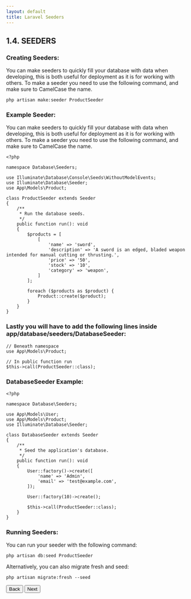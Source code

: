 ```yaml
---
layout: default
title: Laravel Seeders
---
```


<h2>1.4. SEEDERS</h2>
<h3>Creating Seeders:</h3>
<p>You can make seeders to quickly fill your database with data when developing, this is both useful for deployment as it is for working with others. To make a seeder you need to use the following command, and make sure to CamelCase the name.</p>

```
php artisan make:seeder ProductSeeder
```

<h3>Example Seeder:</h3>
<p>You can make seeders to quickly fill your database with data when developing, this is both useful for deployment as it is for working with others. To make a seeder you need to use the following command, and make sure to CamelCase the name.</p>

```
<?php

namespace Database\Seeders;

use Illuminate\Database\Console\Seeds\WithoutModelEvents;
use Illuminate\Database\Seeder;
use App\Models\Product;

class ProductSeeder extends Seeder
{
    /**
     * Run the database seeds.
     */
    public function run(): void
    {
        $products = [
            [
                'name' => 'sword',
                'description' => 'A sword is an edged, bladed weapon intended for manual cutting or thrusting.',
                'price' => '50',
                'stock' => '10',
                'category' => 'weapon',
            ]
        ];

        foreach ($products as $product) {
            Product::create($product);
        }
    }
}
```

<h3>Lastly you will have to add the following lines inside app/database/seeders/DatabaseSeeder:</h3>

```
// Beneath namespace
use App\Models\Product;

// In public function run
$this->call(ProductSeeder::class);
```

<h3>DatabaseSeeder Example:</h3>

```
<?php

namespace Database\Seeders;

use App\Models\User;
use App\Models\Product;
use Illuminate\Database\Seeder;

class DatabaseSeeder extends Seeder
{
    /**
     * Seed the application's database.
     */
    public function run(): void
    {
        User::factory()->create([
            'name' => 'Admin',
            'email' => 'test@example.com',
        ]);
        
        User::factory(10)->create();

        $this->call(ProductSeeder::class);
    }
}
```

<h3>Running Seeders:</h3>
<p>You can run your seeder with the following command:</p>

```
php artisan db:seed ProductSeeder
```

<p>Alternatively, you can also migrate fresh and seed:</p>

```
php artisan migrate:fresh --seed
```

<a href="/views/laravel/migrations"><button>Back</button></a>
<a href="/views/laravel/components"><button>Next</button></a>
